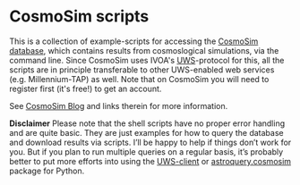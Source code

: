 
CosmoSim scripts
================

This is a collection of example-scripts for accessing the [CosmoSim database](http://www.cosmosim.org), which contains results 
from cosmoslogical simulations, via the command line.
Since CosmoSim uses IVOA's [UWS](http://www.ivoa.net/documents/UWS/)-protocol for this, all the scripts 
are in principle transferable to other UWS-enabled web services (e.g. Millennium-TAP) as well.
Note that on CosmoSim you will need to register first (it's free!) to get an account.

See [CosmoSim Blog](http://www.cosmosim.org/cms/news/shell-scripts-for-many-jobs/) and links therein for more information.

**Disclaimer**
Please note that the shell scripts have no proper error handling and are quite basic. They are just examples for how to query the database and download results via scripts. I’ll be happy to help if things don’t work for you. But if you plan to run multiple queries on a regular basis, it’s probably better to put more efforts into using the [UWS-client](https://github.com/adrpar/uws-client/) or [astroquery.cosmosim](http://astroquery.readthedocs.org/en/latest/cosmosim/cosmosim.html) package for Python.

